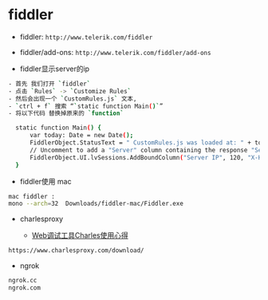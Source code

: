 # fiddler

- fiddler: `http://www.telerik.com/fiddler`
- fiddler/add-ons: `http://www.telerik.com/fiddler/add-ons`

- fiddler显示server的ip

<CodeBlock>

```bash
- 首先 我们打开 `fiddler`
- 点击 `Rules` -> `Customize Rules`
- 然后会出现一个 `CustomRules.js` 文本,
- `ctrl + f` 搜索 “`static function Main()`”
- 将以下代码 替换掉原来的 `function`

  static function Main() {
      var today: Date = new Date();
      FiddlerObject.StatusText = " CustomRules.js was loaded at: " + today;
      // Uncomment to add a "Server" column containing the response "Server" header, if present
      FiddlerObject.UI.lvSessions.AddBoundColumn("Server IP", 120, "X-HostIP");
  }
```

</CodeBlock>

- fiddler使用 mac

```bash
mac fiddler :
mono --arch=32  Downloads/fiddler-mac/Fiddler.exe
```

- charlesproxy

  - [Web调试工具Charles使用心得](https://juejin.im/post/5a3b6ab06fb9a0452405fffa)

```bash
https://www.charlesproxy.com/download/
```

- ngrok

```bash
ngrok.cc
ngrok.com
```
